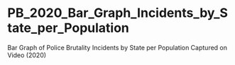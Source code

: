 # PB_2020_Bar_Graph_Incidents_by_State_per_Population
 Bar Graph of Police Brutality Incidents by State per Population Captured on Video (2020)
